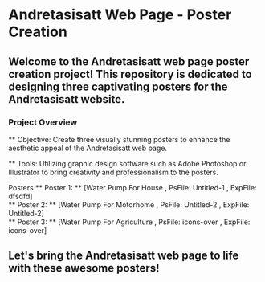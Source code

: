 
# Andretasisatt Web Page - Poster Creation
## Welcome to the Andretasisatt web page poster creation project! This repository is dedicated to designing three captivating posters for the Andretasisatt website.

### Project Overview
** Objective: Create three visually stunning posters to enhance the aesthetic appeal of the Andretasisatt web page.

** Tools: Utilizing graphic design software such as Adobe Photoshop or Illustrator to bring creativity and professionalism to the posters.

Posters
** Poster 1: ** [Water Pump For House , PsFile: Untitled-1 , ExpFile: dfsdfd] <br>
** Poster 2: ** [Water Pump For Motorhome , PsFile: Untitled-2 , ExpFile: Untitled-2] <br>
** Poster 3: ** [Water Pump For Agriculture , PsFile: icons-over , ExpFile: icons-over] <br>

## Let's bring the Andretasisatt web page to life with these awesome posters!
